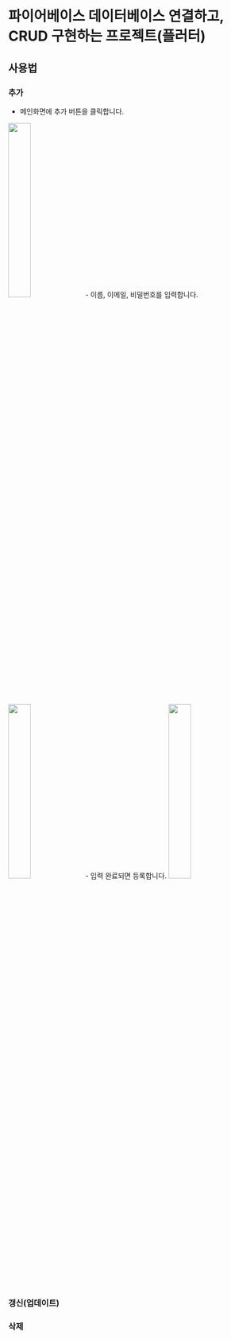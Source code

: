 # 파이어베이스 데이터베이스 연결하고, CRUD 구현하는 프로젝트(플러터)

## 사용법
### 추가
- 메인화면에 추가 버튼을 클릭합니다.
<img width="30%" src="https://user-images.githubusercontent.com/48400348/170156681-04a88b62-5903-4e49-b228-373e5751b53e.png">
- 이름, 이메일, 비밀번호를 입력합니다.
<img width="30%" src="https://user-images.githubusercontent.com/48400348/170157126-8989eb5c-7bc4-4292-a5cd-8abc26a99df9.png">
- 입력 완료되면 등록합니다.
<img width="30%" src="https://user-images.githubusercontent.com/48400348/170157313-11d13058-137d-4c88-ad55-dd879ffceecf.png">

### 갱신(업데이트)
### 삭제